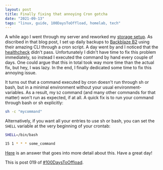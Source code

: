 ```yaml
---
layout: post
title: Finally fixing that annoying Cron gotcha
date: "2021-09-13"
tags: "linux, guide, 100DaysToOffload, homelab, tech"
---
```


A while ago I went through my server and reworked my [storage
setup](/posts/2021-02-07-storage-setup). As discribed in that blog post, I set
up daily backups to [Backblaze
B2](https://www.backblaze.com/cloud-storage) using their amazing CLI
through a cron script. A day went by and I noticed that the
[healthcheck](/posts/2021-05-15-healthchecks-io-with-docker) didn't pass.
Unfortunately I didn't have time to fix this problem immediately, so instead I
executed the command by hand every couple of days. One could argue that this in
total took way more time than the actual fix, but hey, I was lazy. In the end,
I finally dedicated some time to fix this annoying issue.

It turns out that a command executed by cron doesn't run through sh or bash,
but in a minimal environment without your usual environment-variables. As a
result, my `b2` command (and many other commands for that matter) won't run as
expected, if at all. A quick fix is to run your command through bash or sh
explicitly:

```sh
sh -c "mycommand"
```

Alternatively, if you want all your entries to use sh or bash, you can set the
`SHELL` variable at the very beginning of your crontab:

```sh
SHELL=/bin/bash

15 1 * * * some_command
```

[Here](https://askubuntu.com/a/23438) is an answer that goes into more detail
about this. Have a great day!

This is post 019 of [#100DaysToOffload](https://100daystooffload.com/).
